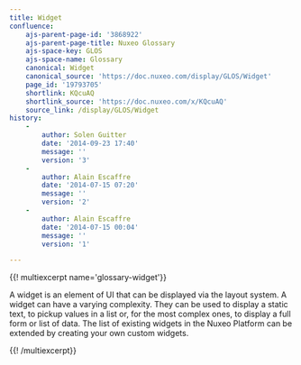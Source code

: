 ```yaml
---
title: Widget
confluence:
    ajs-parent-page-id: '3868922'
    ajs-parent-page-title: Nuxeo Glossary
    ajs-space-key: GLOS
    ajs-space-name: Glossary
    canonical: Widget
    canonical_source: 'https://doc.nuxeo.com/display/GLOS/Widget'
    page_id: '19793705'
    shortlink: KQcuAQ
    shortlink_source: 'https://doc.nuxeo.com/x/KQcuAQ'
    source_link: /display/GLOS/Widget
history:
    - 
        author: Solen Guitter
        date: '2014-09-23 17:40'
        message: ''
        version: '3'
    - 
        author: Alain Escaffre
        date: '2014-07-15 07:20'
        message: ''
        version: '2'
    - 
        author: Alain Escaffre
        date: '2014-07-15 00:04'
        message: ''
        version: '1'

---
```

{{! multiexcerpt name='glossary-widget'}}

A widget is an element of UI that can be displayed via the layout system. A widget can have a varying complexity. They can be used to display a static text, to pickup values in a list or, for the most complex ones, to display a full&nbsp; form or list of data. The list of existing widgets in the Nuxeo Platform can be extended by creating your own custom widgets.

{{! /multiexcerpt}}

&nbsp;

&nbsp;